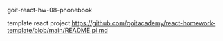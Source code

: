 goit-react-hw-08-phonebook   


template react project https://github.com/goitacademy/react-homework-template/blob/main/README.pl.md
